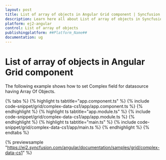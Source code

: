 ```yaml
---
layout: post
title: List of array of objects in Angular Grid component | Syncfusion
description: Learn here all about List of array of objects in Syncfusion ##Platform_Name## Grid component of Syncfusion Essential JS 2 and more.
platform: ej2-angular
control: List of array of objects 
publishingplatform: ##Platform_Name##
documentation: ug
---
```


# List of array of objects in Angular Grid component

The following example shows how to set Complex field for datasource having Array Of Objects.

{% tabs %}
{% highlight ts tabtitle="app.component.ts" %}
{% include code-snippet/grid/complex-data-cs1/app/app.component.ts %}
{% endhighlight %}
{% highlight ts tabtitle="app.module.ts" %}
{% include code-snippet/grid/complex-data-cs1/app/app.module.ts %}
{% endhighlight %}
{% highlight ts tabtitle="main.ts" %}
{% include code-snippet/grid/complex-data-cs1/app/main.ts %}
{% endhighlight %}
{% endtabs %}
  
{% previewsample "https://ej2.syncfusion.com/angular/documentation/samples/grid/complex-data-cs1" %}